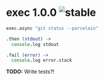 
# exec 1.0.0 ![stable](https://img.shields.io/badge/stability-stable-4EBA0F.svg?style=flat)

```coffee
exec.async "git status --porcelain"

.then (stdout) ->
  console.log stdout

.fail (error) ->
  console.log error.stack
```

**TODO:** Write tests?!
